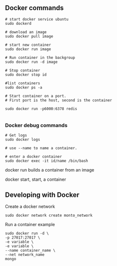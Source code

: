 ## Docker commands

```
# start docker service ubuntu
sudo dockerd

# download an image
sudo docker pull image

# start new container 
sudo docker run image

# Run container in the backgroup
sudo docker run -d image

# Stop container
sudo docker stop id

#list containers
sudo docker ps -a

# Start container on a port.
# First port is the host, second is the container

sudo docker run -p6000:6378 redis
 
```

### Docker debug commands

```
# Get logs
sudo docker logs

# use --name to name a container.

# enter a docker container 
sudo docker exec -it id/name /bin/bash

```

docker run builds a container from an image

docker start, start, a container

## Developing with Docker

Create a docker network
```
sudo docker network create monto_network
```

Run a container example
```
sudo docker run -d \
-p 27017:27017 \
-e variable \
-e variable \
--name container_name \
--net network_name
mongo

```



